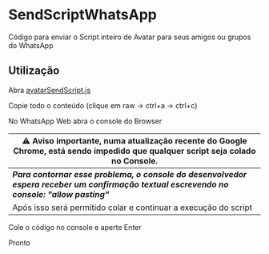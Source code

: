 # SendScriptWhatsApp

Código para enviar o Script inteiro de Avatar para seus amigos ou grupos do WhatsApp

## Utilização

Abra [avatarSendScript.js](https://github.com/soyclaudiodias/SendScriptWhatsApp/blob/main/avatarSendScript.js)

Copie todo o conteúdo (clique em raw -> ctrl+a -> ctrl+c)

No WhatsApp Web abra o console do Browser

|  ⚠️ Aviso importante, numa atualização recente do Google Chrome, está sendo impedido que qualquer script seja colado no Console.|
|--|
|  ***Para contornar esse problema, o console do desenvolvedor espera receber um confirmação textual escrevendo no console: "allow pasting"***| 
|Após isso será permitido colar e continuar a execução do script|


Cole o código no console e aperte Enter

Pronto
